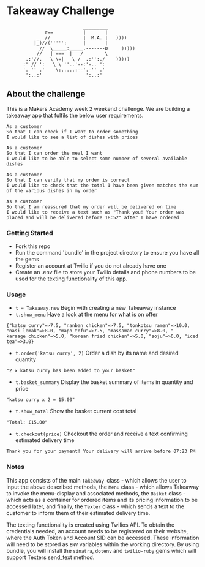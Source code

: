 Takeaway Challenge
==================
```
                            _________
              r==           |       |
           _  //            |  M.A. |   ))))
          |_)//(''''':      |       |
            //  \_____:_____.-------D     )))))
           //   | ===  |   /        \
       .:'//.   \ \=|   \ /  .:'':./    )))))
      :' // ':   \ \ ''..'--:'-.. ':
      '. '' .'    \:.....:--'.-'' .'
       ':..:'                ':..:'

 ```
##  About the challenge
This is a Makers Academy week 2 weekend challenge. We are building a takeaway app that fulfils the below user requirements.

```
As a customer
So that I can check if I want to order something
I would like to see a list of dishes with prices

As a customer
So that I can order the meal I want
I would like to be able to select some number of several available dishes

As a customer
So that I can verify that my order is correct
I would like to check that the total I have been given matches the sum of the various dishes in my order

As a customer
So that I am reassured that my order will be delivered on time
I would like to receive a text such as "Thank you! Your order was placed and will be delivered before 18:52" after I have ordered
```
### Getting Started
* Fork this repo
* Run the command 'bundle' in the project directory to ensure you have all the gems
* Register an account at Twilio if you do not already have one
* Create an .env file to store your Twilio details and phone numbers to be used for the texting functionality of this app.

### Usage
* `t = Takeaway.new` Begin with creating a new Takeaway instance
* `t.show_menu` Have a look at the menu for what is on offer
```
{"katsu curry"=>7.5, "nanban chicken"=>7.5, "tonkotsu ramen"=>10.0, "nasi lemak"=>8.0, "mapo tofu"=>7.5, "massaman curry"=>8.0, "
karaage chicken"=>5.0, "korean fried chicken"=>5.0, "soju"=>6.0, "iced tea"=>3.0}
```
* `t.order('katsu curry', 2)` Order a dish by its name and desired quantity
```
"2 x katsu curry has been added to your basket"
```
* `t.basket_summary` Display the basket summary of items in quantity and price
```
"katsu curry x 2 = 15.00"
```
* `t.show_total` Show the basket current cost total
```
"Total: £15.00"
```
* `t.checkout(price)` Checkout the order and receive a text confirming estimated delivery time
```
Thank you for your payment! Your delivery will arrive before 07:23 PM
```

### Notes
This app consists of the main `Takeaway `class - which allows the user to input the above described methods, the `Menu` class - which allows Takeaway to invoke the menu-display and associated methods, the `Basket` class - which acts as a container for ordered items and its pricing information to be accessed later, and finally, the `Texter` class - which sends a text to the customer to inform them of their estimated delivery time.

The texting functionality is created using Twilios API. To obtain the credentials needed, an account needs to be registered on their website, where the Auth Token and Account SID can be accessed. These information will need to be stored as `ENV` variables within the working directory. By using bundle, you will install the `sinatra`, `dotenv` and `twilio-ruby` gems which will support Texters send_text method. 
